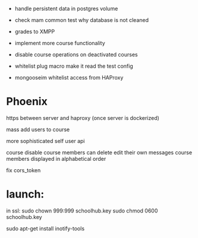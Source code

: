 
- handle persistent data in postgres volume
- check mam common test why database is not cleaned

- grades to XMPP
- implement more course functionality

- disable course operations on deactivated courses

- whitelist plug macro make it read the test config
- mongooseim whitelist access from HAProxy


# Phoenix

https between server and haproxy (once server is dockerized)

mass add users to course

more sophisticated self user api

course disable
course members can delete edit their own messages
course members displayed in alphabetical order

fix cors_token


# launch:
in ssl:
sudo chown 999:999 schoolhub.key
sudo chmod 0600 schoolhub.key

sudo apt-get install inotify-tools
